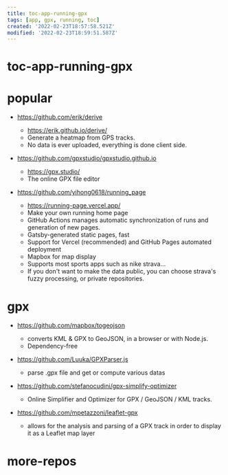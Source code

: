 ```yaml
---
title: toc-app-running-gpx
tags: [app, gpx, running, toc]
created: '2022-02-23T18:57:58.521Z'
modified: '2022-02-23T18:59:51.587Z'
---
```


# toc-app-running-gpx

# popular

- https://github.com/erik/derive
  - https://erik.github.io/derive/
  - Generate a heatmap from GPS tracks.
  - No data is ever uploaded, everything is done client side. 

- https://github.com/gpxstudio/gpxstudio.github.io
  - https://gpx.studio/
  - The online GPX file editor

- https://github.com/yihong0618/running_page
  - https://running-page.vercel.app/
  - Make your own running home page
  - GitHub Actions manages automatic synchronization of runs and generation of new pages.
  - Gatsby-generated static pages, fast
  - Support for Vercel (recommended) and GitHub Pages automated deployment
  - Mapbox for map display
  - Supports most sports apps such as nike strava...
  - If you don't want to make the data public, you can choose strava's fuzzy processing, or private repositories.
# gpx
- https://github.com/mapbox/togeojson
  - converts KML & GPX to GeoJSON, in a browser or with Node.js.
  - Dependency-free

- https://github.com/Luuka/GPXParser.js
  - parse .gpx file and get or compute various datas 

- https://github.com/stefanocudini/gpx-simplify-optimizer
  - Online Simplifier and Optimizer for GPX / GeoJSON / KML tracks.

- https://github.com/mpetazzoni/leaflet-gpx
  - allows for the analysis and parsing of a GPX track in order to display it as a Leaflet map layer
# more-repos
